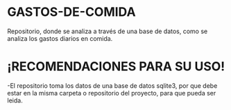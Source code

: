 # GASTOS-DE-COMIDA
Repositorio, donde se analiza a través de una base de datos, como se analiza los gastos diarios en comida.

# ¡RECOMENDACIONES PARA SU USO!

-El repositorio toma los datos de una base de datos sqlite3, por que debe estar en la misma carpeta o repositorio del proyecto, para que pueda ser leida.
